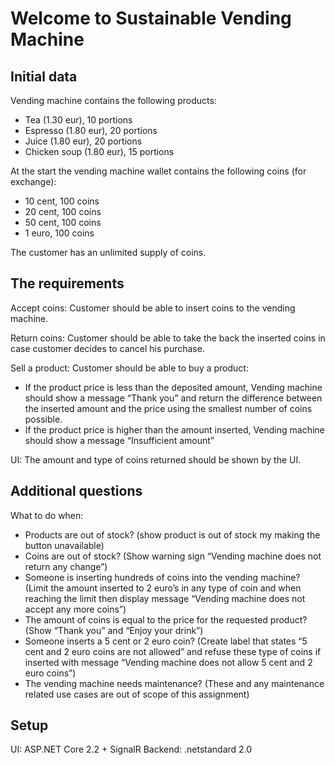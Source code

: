 # Welcome to Sustainable Vending Machine

## Initial data

Vending machine contains the following products:
-	Tea (1.30 eur), 10 portions
-	Espresso (1.80 eur), 20 portions
-	Juice  (1.80 eur), 20 portions
-	Chicken soup (1.80 eur), 15 portions

At the start the vending machine wallet contains the following coins (for exchange):
-	10 cent, 100 coins
-	20 cent, 100 coins
-	50 cent, 100 coins
-	1 euro, 100 coins

The customer has an unlimited supply of coins.

## The requirements

Accept coins: Customer should be able to insert coins to the vending machine.

Return coins: Customer should be able to take the back the inserted coins in case customer decides to cancel his purchase.

Sell a product: Customer should be able to buy a product:
-	If the product price is less than the deposited amount, Vending machine should show a message “Thank you” and return the difference between the inserted amount and the price using the smallest number of coins possible.
-	If the product price is higher than the amount inserted, Vending machine should show a message “Insufficient amount”

UI: The amount and type of coins returned should be shown by the UI.

## Additional questions

What to do when:
-	Products are out of stock? (show product is out of stock my making the button unavailable)
-	Coins are out of stock? (Show warning sign “Vending machine does not return any change”)
-	Someone is inserting hundreds of coins into the vending machine? (Limit the amount inserted to 2 euro’s in any type of coin and when reaching the limit then display message “Vending machine does not accept any more coins”)
-	The amount of coins is equal to the price for the requested product? (Show “Thank you” and “Enjoy your drink”)
-	Someone inserts a 5 cent or 2 euro coin? (Create label that states “5 cent and 2 euro coins are not allowed” and refuse these type of coins if inserted with message “Vending machine does not allow 5 cent and 2 euro coins”)
-	The vending machine needs maintenance? (These and any maintenance related use cases are out of scope of this assignment)

## Setup

UI: ASP.NET Core 2.2 + SignalR
Backend: .netstandard 2.0
